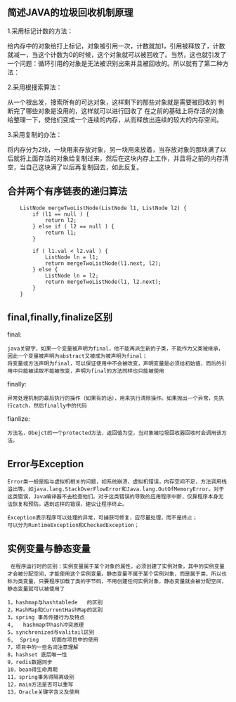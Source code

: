 ## 简述JAVA的垃圾回收机制原理
1.采用标记计数的方法：

给内存中的对象给打上标记，对象被引用一次，计数就加1，引用被释放了，计数就减一，当这个计数为0的时候，这个对象就可以被回收了。当然，这也就引发了一个问题：循环引用的对象是无法被识别出来并且被回收的。所以就有了第二种方法：

2.采用根搜索算法：

从一个根出发，搜索所有的可达对象，这样剩下的那些对象就是需要被回收的
判断完了哪些对象是没用的，这样就可以进行回收了
在之前的基础上将存活的对象给整理一下，使他们变成一个连续的内存，从而释放出连续的较大的内存空间。

3.采用复制的办法：

将内存分为2块，一块用来存放对象，另一块用来放着，当存放对象的那块满了以后就将上面存活的对象给复制过来，然后在这块内存上工作，并且将之前的内存清空，当自己这块满了以后再复制回去，如此反复。


## 	合并两个有序链表的递归算法
```
    ListNode mergeTwoListNode(ListNode l1, ListNode l2) {
        if (l1 == null ) {
            return l2;
        } else if ( l2 == null ) {
            return l1;
        }

        if ( l1.val < l2.val ) {
            ListNode ln = l1;
            return mergeTwoListNode(l1.next, l2);
        } else {
            ListNode ln = l2;
            return mergeTwoListNode(l1, l2.next);
        }
    }
```

## final,finally,finalize区别

final: 
    
    java关键字，如果一个变量被声明为final，他不能再派生新的子类，不能作为父类被继承，因此一个变量被声明为abstract又被成为被声明为final；
    将变量或方法声明为final，可以保证使用中不会被改变，声明变量是必须给初始值，而后的引用中只能被读取不能被改变，声明为final的方法同样也只能被使用

finally:

    异常处理机制的最后执行的操作（如果有的话），用来执行清除操作。如果抛出一个异常，先执行catch，然后finally中的代码

fianlize:

    方法名，Obejct的一个protected方法，返回值为空，当对象被垃圾回收器回收时会调用该方法。


## Error与Exception

    Error类一般是指与虚拟机相关的问题，如系统崩溃，虚拟机错误，内存空间不足，方法调用栈溢出等。如java.lang.StackOverFlowError和Java.lang.OutOfMemoryError。对于这类错误，Java编译器不去检查他们。对于这类错误的导致的应用程序中断，仅靠程序本身无法恢复和预防，遇到这样的错误，建议让程序终止。

    Exception表示程序可以处理的异常，可捕获可修复，应尽量处理，而不是终止；
    可以分为RuntimeException和CheckedException；

## 实例变量与静态变量

     在程序运行时的区别：实例变量属于某个对象的属性，必须创建了实例对象，其中的实例变量才会被分配空间，才能使用这个实例变量。静态变量不属于某个实例对象，而是属于类，所以也称为类变量，只要程序加载了类的字节码，不用创建任何实例对象，静态变量就会被分配空间，静态变量就可以被使用了

```
1，hashmap与hashtablede   的区别
2，HashMap和CurrentHashMap的区别
3，spring 事务传播行为及特点
4,   hashmap中hash冲突原理
5，synchronized与valitail区别
6,  Spring    切面在项目中的使用
7，项目中的一些名词注意理解
8，hashset 底层唯一性
9，redis数据同步
10，bean得生命周期
11，spring事务得隔离级别
12，main方法是否可以重写
13，Oracle关键字含义及使用
```